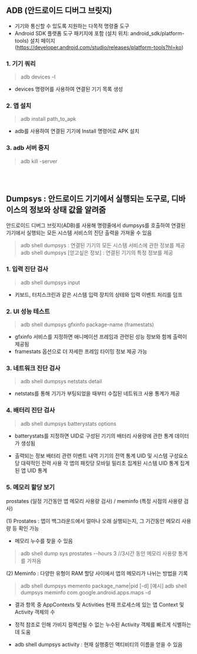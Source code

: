 ## ADB (안드로이드 디버그 브릿지)
- 기기와 통신할 수 있도록 지원하는 다목적 명령줄 도구
- Android SDK 플랫폼 도구 패키지에 포함 (설치 위치: android_sdk/platform-tools)
설치 페이지 (https://developer.android.com/studio/releases/platform-tools?hl=ko)

### 1. 기기 쿼리
> adb devices -l
- devices 명령어를 사용하여 연결된 기기 목록 생성

### 2. 앱 설치
> adb install path_to_apk
- adb를 사용하여 연결된 기기에 Install 명령어로 APK 설치

### 3. adb 서버 중지
> adb kill -server

<br> <br>
## Dumpsys : 안드로이드 기기에서 실행되는 도구로, 디바이스의 정보와 상태 값을 알려줌
안드로이드 디버그 브릿지(ADB)를 사용해 명령줄에서 dumpsys를 호출하여 연결된 기기에서 실행되는 모든 시스템 서비스의 진단 출력을 가져올 수 있음

> adb shell dumpsys : 연결된 기기의 모든 시스템 서비스에 관한 정보를 제공
> adb shell dumpsys [얻고싶은 정보] : 연결된 기기의 특정 정보를 제공

### 1. 입력 진단 검사
> adb shell dumpsys input
- 키보드, 터치스크린과 같은 시스템 입력 장치의 상테와 입력 이벤트 처리를 덤프

### 2. UI 성능 테스트
> adb shell dumpsys gfxinfo package-name (framestats)
- gfxinfo 서비스를 지정하면 애니메이션 프레임과 관련된 성능 정보와 함께 출력이 제공됨
- framestats 옵션으로 더 자세한 프레임 타이밍 정보 제공 가능

### 3. 네트워크 진단 검사
> adb shell dumpsys netstats detail
- netstats를 통해 기기가 부팅되었을 때부터 수집된 네트워크 사용 통계가 제공

### 4. 배터리 진단 검사
> adb shell dumpsys batterystats options
- batterystats를 지정하면 UID로 구성된 기기의 배터리 사용량에 관한 통계 데이터가 생성됨

* 출력되는 정보
배터리 관련 이벤트 내역
기기의 전역 통계
UID 및 시스템 구성요소당 대략적인 전력 사용
각 앱의 패킷당 모바일 밀리초
집계된 시스템 UID 통계
집계된 앱 UID 통계

### 5. 메모리 할당 보기
prostates (일정 기간동안 앱 메모리 사용량 검사) / meminfo (특정 시점의 사용량 검사)

(1) Prostates : 앱이 백그라운드에서 얼마나 오래 실행되는지, 그 기간동안 메모리 사용량 등 확인 가능
- 메모리 누수를 찾을 수 있음
> adb shell dump sys prostates --hours 3 //3시간 동안 메모리 사용량 통계를 가져옴

(2) Meminfo : 다양한 유형이 RAM 할당 사이에서 앱의 메모리가 나뉘는 방법을 기록
> adb shell dumpsys memento package_name|pid [-d]
[예시] adb shell dumpsys meminfo com.google.android.apps.maps -d

* 결과 항목 중 AppContexts 및 Activities
현재 프로세스에 있는 앱 Context 및 Activity 객체의 수
- 정적 참조로 인해 가비지 컬렉션될 수 없는 누수된 Activity 객체를 빠르게 식별하는 데 도움

* adb shell dumpsys activity : 현재 실행중인 액티비티의 이름을 얻을 수 있음
